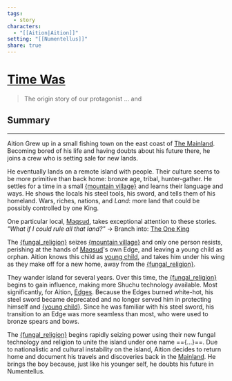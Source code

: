 ```yaml
---
tags:
  - story
characters:
  - "[[Aition|Aition]]"
setting: "[[Numentellus]]"
share: true
---
```

# [Time Was](Time%2520Was.md#)
>The origin story of our protagonist ... and 
## Summary
---
Aition Grew up in a small fishing town on the east coast of [The Mainland](../../../Archaina.md#). Becoming bored of his life and having doubts about his future there, he joins a crew who is setting sale for new lands.

He eventually lands on a remote island with people. Their culture seems to be more primitive than back home: bronze age, tribal, hunter-gather. He settles for a time in a small [{mountain village}]({mountain%20village}) and learns their language and ways. He shows the locals his steel tools, his sword, and tells them of his homeland. Wars, riches, nations, and *Land*: more land that could be possibly controlled by one King. 

One particular local, [Maqsud](../../../Maqsud.md#), takes exceptional attention to these stories. 
*"What if I could rule all that land?"* 
	-> Branch into: [The One King](../../../The%2520One%2520King.md#)

The [{fungal_religion}](../../../%7Bfungal_religion%7D.md#) seizes [{mountain village}]({mountain%20village}) and only one person resists, perishing at the hands of [Maqsud](../../../Maqsud.md#)'s own Edge, and leaving a young child as orphan. Aition knows this child as [young child]({young%20child}), and takes him under his wing as they make off for a new home, away from the [{fungal_religion}](../../../%7Bfungal_religion%7D.md#). 

They wander island for several years. Over this time, the [{fungal_religion}](../../../%7Bfungal_religion%7D.md#) begins to gain influence, making more Shuchu technology available. Most significantly, for Aition, [Edges](../Professions/Edges%2520Wielder.md#). Because the Edges burned white-hot, his steel sword became deprecated and no longer served him in protecting himself and [{young child}]({young%20child}). Since he was familiar with his steel sword, his transition to an Edge was more seamless than most, who were used to bronze spears and bows. 

The [{fungal_religion}](../../../%7Bfungal_religion%7D.md#) begins rapidly seizing power using their new fungal technology and religion to unite the island under one name =={...}==. Due to nationalistic and cultural instability on the island, Aition decides to return home and document his travels and discoveries back in the [Mainland](../../../Archaina.md#.md#). He brings the boy because, just like his younger self, he doubts his future in Numentellus. 